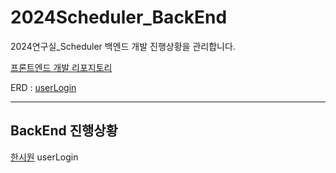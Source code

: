 # 2024Scheduler_BackEnd
2024연구실_Scheduler 백엔드 개발 진행상황을 관리합니다.

[프론트엔드 개발 리포지토리](https://github.com/Si-1-Han/2024Scheduler)

ERD : [userLogin](https://www.erdcloud.com/d/hTxXfn7FMf6uQbDnQ)

---

## BackEnd 진행상황

[한시원](https://github.com/Si-1-Han/studySpringBoot) userLogin
